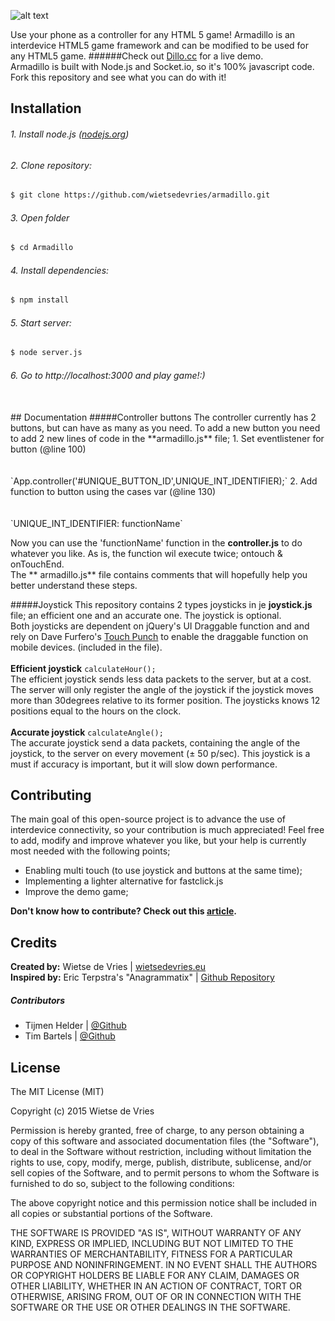 ![alt text](https://github.com/wietsedevries/armadillo/raw/master/public/assets/css/images/icon.png "Armadillo, interdevice HTML5 game framework")

Use your phone as a controller for any HTML 5 game!
Armadillo is an interdevice HTML5 game framework and can be modified to be used for any HTML5 game.
######Check out [Dillo.cc](http://dillo.cc) for a live demo.
<br/>
Armadillo is built with Node.js and Socket.io, so it's 100% javascript code.
Fork this repository and see what you can do with it!

##  Installation
###### 1. Install node.js ([nodejs.org](http://nodejs.org))

###### 2. Clone repository:
```sh
$ git clone https://github.com/wietsedevries/armadillo.git
```
###### 3. Open folder
```sh
$ cd Armadillo
```
###### 4. Install dependencies:
```sh
$ npm install
```
###### 5. Start server:
```sh
$ node server.js
```
###### 6. Go to http://localhost:3000 and play game!:)
<br/>
## Documentation
#####Controller buttons
The controller currently has 2 buttons, but can have as many as you need. To add a new button you need to add 2 new lines of code in the **armadillo.js** file;
1.  Set eventlistener for button (@line 100)<br/><br/>
<br/>`App.controller('#UNIQUE_BUTTON_ID',UNIQUE_INT_IDENTIFIER);`
2.  Add function to button using the cases var (@line 130)<br/><br/>
<br/> `UNIQUE_INT_IDENTIFIER: functionName`<br/>

Now you can use the 'functionName' function in the **controller.js** to do whatever you like. As is, the function wil execute twice; ontouch & onTouchEnd.<br/>
The ** armadillo.js** file contains comments that will hopefully help you better understand these steps.


#####Joystick
This repository contains 2 types joysticks in je **joystick.js** file; an efficient one and an accurate one. The joystick is optional.
<br/>Both joysticks are dependent on jQuery's UI Draggable function and and rely on Dave Furfero's [Touch Punch](http://touchpunch.furf.com/) to enable the draggable function on mobile devices. (included in the file). <br/><br/>
**Efficient joystick**  `calculateHour();` <br/>
The efficient joystick sends less data packets to the server, but at a cost. The server will only register the angle of the joystick if the joystick moves more than 30degrees relative to its former position. The joysticks knows 12 positions equal to the hours on the clock.<br/><br/>
**Accurate joystick** `calculateAngle();` <br/>
The accurate joystick send a data packets, containing the angle of the joystick, to the server on every movement (± 50 p/sec). This joystick is a must if accuracy is important, but it will slow down performance.



##  Contributing
The main goal of this open-source project is to advance the use of interdevice connectivity, so your contribution is much appreciated! Feel free to add, modify and improve whatever you like, but your help is currently most needed with the following points;
- Enabling multi touch (to use joystick and buttons at the same time);
- Implementing a lighter alternative for fastclick.js
- Improve the demo game;

**Don't know how to contribute? Check out this [article](https://guides.github.com/activities/contributing-to-open-source/).**

##  Credits
**Created by:** Wietse de Vries | [wietsedevries.eu](http://wietsedevries.eu) <br/>
**Inspired by:** Eric Terpstra's "Anagrammatix" | [Github Repository](https://github.com/ericterpstra/anagrammatix)
##### Contributors
- Tijmen Helder | [@Github](https://github.com/TijmenH)
- Tim Bartels | [@Github](https://github.com/timbartels)

##  License
The MIT License (MIT)

Copyright (c) 2015 Wietse de Vries

Permission is hereby granted, free of charge, to any person obtaining a copy
of this software and associated documentation files (the "Software"), to deal
in the Software without restriction, including without limitation the rights
to use, copy, modify, merge, publish, distribute, sublicense, and/or sell
copies of the Software, and to permit persons to whom the Software is
furnished to do so, subject to the following conditions:

The above copyright notice and this permission notice shall be included in all
copies or substantial portions of the Software.

THE SOFTWARE IS PROVIDED "AS IS", WITHOUT WARRANTY OF ANY KIND, EXPRESS OR
IMPLIED, INCLUDING BUT NOT LIMITED TO THE WARRANTIES OF MERCHANTABILITY,
FITNESS FOR A PARTICULAR PURPOSE AND NONINFRINGEMENT. IN NO EVENT SHALL THE
AUTHORS OR COPYRIGHT HOLDERS BE LIABLE FOR ANY CLAIM, DAMAGES OR OTHER
LIABILITY, WHETHER IN AN ACTION OF CONTRACT, TORT OR OTHERWISE, ARISING FROM,
OUT OF OR IN CONNECTION WITH THE SOFTWARE OR THE USE OR OTHER DEALINGS IN THE
SOFTWARE.
